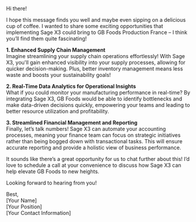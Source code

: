 Hi there!

I hope this message finds you well and maybe even sipping on a delicious cup of coffee. I wanted to share some exciting opportunities that implementing Sage X3 could bring to GB Foods Production France – I think you’ll find them quite fascinating!

**1. Enhanced Supply Chain Management**  
Imagine streamlining your supply chain operations effortlessly! With Sage X3, you'll gain enhanced visibility into your supply processes, allowing for quicker decision-making. Plus, better inventory management means less waste and boosts your sustainability goals!

**2. Real-Time Data Analytics for Operational Insights**  
What if you could monitor your manufacturing performance in real-time? By integrating Sage X3, GB Foods would be able to identify bottlenecks and make data-driven decisions quickly, empowering your teams and leading to better resource utilization and profitability.

**3. Streamlined Financial Management and Reporting**  
Finally, let’s talk numbers! Sage X3 can automate your accounting processes, meaning your finance team can focus on strategic initiatives rather than being bogged down with transactional tasks. This will ensure accurate reporting and provide a holistic view of business performance.

It sounds like there’s a great opportunity for us to chat further about this! I’d love to schedule a call at your convenience to discuss how Sage X3 can help elevate GB Foods to new heights.

Looking forward to hearing from you!

Best,  
[Your Name]  
[Your Position]  
[Your Contact Information]  
```